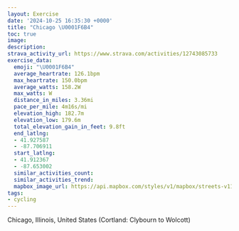 ```yaml
---
layout: Exercise
date: '2024-10-25 16:35:30 +0000'
title: "Chicago \U0001F6B4"
toc: true
image:
description:
strava_activity_url: https://www.strava.com/activities/12743085733
exercise_data:
  emoji: "\U0001F6B4"
  average_heartrate: 126.1bpm
  max_heartrate: 150.0bpm
  average_watts: 158.2W
  max_watts: W
  distance_in_miles: 3.36mi
  pace_per_mile: 4m16s/mi
  elevation_high: 182.7m
  elevation_low: 179.6m
  total_elevation_gain_in_feet: 9.8ft
  end_latlng:
  - 41.927587
  - -87.706911
  start_latlng:
  - 41.912367
  - -87.653002
  similar_activities_count:
  similar_activities_trend:
  mapbox_image_url: https://api.mapbox.com/styles/v1/mapbox/streets-v11/static/path-5+787af2-1.0(mly~Fv~~uO%7BLjRiCzD%5CZDN%40TN%60UAzFBzAbA%60Hn%40pD%3FCJxAn%40%60EDt%40%3Ft%40CtAHbDFbDXri%40Cv%40ENGH%5BF%7BD%3FiAHYHOPEJE%5EAhALfOPxa%40%40jIA%60%40Gn%40Wx%40uC~FeChEwBfE%7DBzEcCnE%7DBpE_CfE_LnTaA%7CA_%40%7C%40kBnD%5Bv%40_%40p%40o%40%7C%40aBpD%5Dp%40),pin-s-s+e5b22e(-87.65436,41.91447),pin-s-f+89ae00(-87.70347000000002,41.926680000000005)/auto/800x800?access_token=pk.eyJ1Ijoiam9zaGJlY2ttYW4iLCJhIjoiY205eWR2aDd1MWZ6djJrbXc4a3M0bWZleiJ9.XiG9OWkNcZk2QzjJbxLB4A
tags:
- cycling
---
```




Chicago, Illinois, United States (Cortland: Clybourn to Wolcott)
